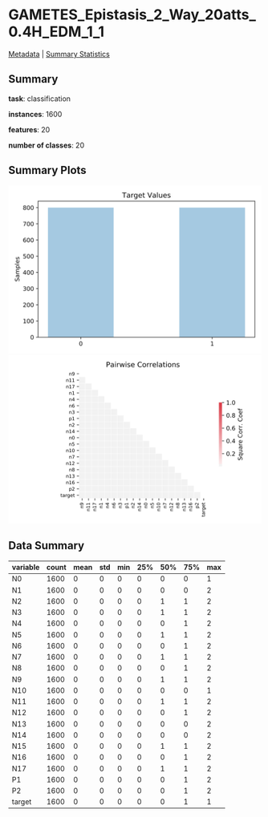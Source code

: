 # GAMETES_Epistasis_2_Way_20atts_0.4H_EDM_1_1

[Metadata](metadata.yaml) | [Summary Statistics](summary_stats.csv)

## Summary

**task**: classification

**instances**: 1600

**features**: 20

**number of classes**: 20

## Summary Plots

![Labels](label.svg)
![Corr](corr.svg)

## Data Summary

|	variable	|	count	|	mean	|	std	|	min	|	25%	|	50%	|	75%	|	max|
| --- | --- | --- | --- | --- | --- | --- | --- | --- |
|	N0	|	1600	|	0	|	0	|	0	|	0	|	0	|	0	|	1
|	N1	|	1600	|	0	|	0	|	0	|	0	|	0	|	0	|	2
|	N2	|	1600	|	0	|	0	|	0	|	0	|	1	|	1	|	2
|	N3	|	1600	|	0	|	0	|	0	|	0	|	1	|	1	|	2
|	N4	|	1600	|	0	|	0	|	0	|	0	|	0	|	1	|	2
|	N5	|	1600	|	0	|	0	|	0	|	0	|	1	|	1	|	2
|	N6	|	1600	|	0	|	0	|	0	|	0	|	0	|	1	|	2
|	N7	|	1600	|	0	|	0	|	0	|	0	|	1	|	1	|	2
|	N8	|	1600	|	0	|	0	|	0	|	0	|	0	|	1	|	2
|	N9	|	1600	|	0	|	0	|	0	|	0	|	1	|	1	|	2
|	N10	|	1600	|	0	|	0	|	0	|	0	|	0	|	0	|	1
|	N11	|	1600	|	0	|	0	|	0	|	0	|	1	|	1	|	2
|	N12	|	1600	|	0	|	0	|	0	|	0	|	0	|	1	|	2
|	N13	|	1600	|	0	|	0	|	0	|	0	|	0	|	0	|	2
|	N14	|	1600	|	0	|	0	|	0	|	0	|	0	|	0	|	2
|	N15	|	1600	|	0	|	0	|	0	|	0	|	1	|	1	|	2
|	N16	|	1600	|	0	|	0	|	0	|	0	|	0	|	1	|	2
|	N17	|	1600	|	0	|	0	|	0	|	0	|	1	|	1	|	2
|	P1	|	1600	|	0	|	0	|	0	|	0	|	0	|	1	|	2
|	P2	|	1600	|	0	|	0	|	0	|	0	|	0	|	1	|	2
|	target	|	1600	|	0	|	0	|	0	|	0	|	0	|	1	|	1
